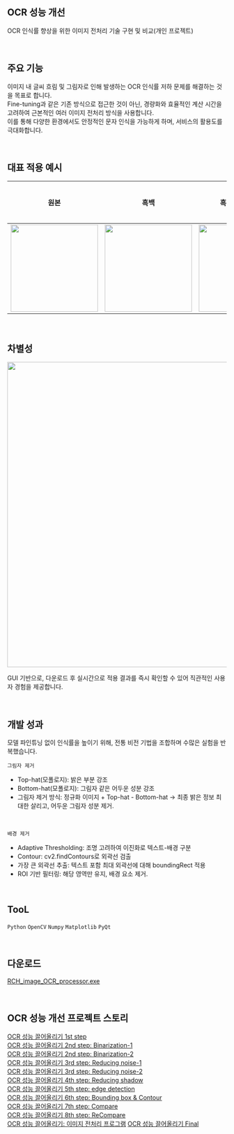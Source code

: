 ## OCR 성능 개선

OCR 인식률 향상을 위한 이미지 전처리 기술 구현 및 비교(개인 프로젝트)

</br>

## 주요 기능

이미지 내 글씨 흐림 및 그림자로 인해 발생하는 OCR 인식률 저하 문제를 해결하는 것을 목표로 합니다.
</br> Fine-tuning과 같은 기존 방식으로 접근한 것이 아닌, 경량화와 효율적인 계산 시간을 고려하여 근본적인 여러 이미지 전처리 방식을 사용합니다.
</br> 이를 통해 다양한 환경에서도 안정적인 문자 인식을 가능하게 하며, 서비스의 활용도를 극대화합니다.

</br>

## 대표 적용 예시

|원본|흑백|흑백 + CLAHE|그림자 제거 + 배경 제거 + CLAHE|그림자 제거 + 배경 제거 + Mean Adaptive Thresholding|
|:---:|:---:|:---:|:---:|:---:|
|<img src="https://github.com/user-attachments/assets/f918abd0-ac2b-436f-8d26-ac804facd591" width="200" height="200" />|<img src="https://github.com/user-attachments/assets/4ae7abb1-cb54-4721-9b4e-da5da0e613b8" width="200" height="200" />|<img src="https://github.com/user-attachments/assets/ec93317c-f3ff-49b5-b46b-3fe8fd2fd803" width="200" height="200" />|<img src="https://github.com/user-attachments/assets/4b365c8e-03fd-45f6-bae0-3b99dd0d3d03" width="200" height="200" />|<img src="https://github.com/user-attachments/assets/6843413e-f98a-46a4-b7a5-7319477dc414" width="150" height="200" />|

</br>

## 차별성

<img src=https://github.com/user-attachments/assets/c6a09139-4af5-41fe-9b28-cd0b7595f002 height="700px">

GUI 기반으로, 다운로드 후 실시간으로 적용 결과를 즉시 확인할 수 있어 직관적인 사용자 경험을 제공합니다.

</br>

## 개발 성과

모델 파인튜닝 없이 인식률을 높이기 위해, 전통 비전 기법을 조합하며 수많은 실험을 반복했습니다.

`그림자 제거`

- Top-hat(모폴로지): 밝은 부분 강조
- Bottom-hat(모폴로지): 그림자 같은 어두운 성분 강조
- 그림자 제거 방식: 정규화 이미지 + Top-hat - Bottom-hat
  -> 최종 밝은 정보 최대한 살리고, 어두운 그림자 성분 제거.

</br>

`배경 제거`

- Adaptive Thresholding: 조명 고려하여 이진화로 텍스트-배경 구분
- Contour: cv2.findContours로 외곽선 검출
- 가장 큰 외곽선 추출: 텍스트 포함 최대 외곽선에 대해 boundingRect 적용
- ROI 기반 필터링: 해당 영역만 유지, 배경 요소 제거.


</br>

## TooL

`Python` `OpenCV` `Numpy` `Matplotlib` `PyQt`

</br>

## 다운로드

[RCH_image_OCR_processor.exe](https://github.com/Ryuchanghoon/Improve-OCR-Quality/blob/main/improve_OCR_processor/RCH_image_OCR_processor.exe)

</br>

## OCR 성능 개선 프로젝트 스토리

[OCR 성능 끌어올리기 1st step](https://velog.io/@fbckdgns3/OCR-%EC%84%B1%EB%8A%A5-%EB%81%8C%EC%96%B4%EC%98%AC%EB%A6%AC%EA%B8%B0-1st-step)
</br>[OCR 성능 끌어올리기 2nd step: Binarization-1](https://velog.io/@fbckdgns3/OCR-%EC%84%B1%EB%8A%A5-%EB%81%8C%EC%96%B4%EC%98%AC%EB%A6%AC%EA%B8%B0-2nd-step#--manual-thresholding%EC%88%98%EB%8F%99-%EC%9E%84%EA%B3%84%EA%B0%92)
</br>[OCR 성능 끌어올리기 2nd step: Binarization-2](https://velog.io/@fbckdgns3/OCR-%EC%84%B1%EB%8A%A5-%EB%81%8C%EC%96%B4%EC%98%AC%EB%A6%AC%EA%B8%B0-2nd-step-Binarization-2)
</br>[OCR 성능 끌어올리기 3rd step: Reducing noise-1](https://velog.io/@fbckdgns3/OCR-%EC%84%B1%EB%8A%A5-%EB%81%8C%EC%96%B4%EC%98%AC%EB%A6%AC%EA%B8%B0-3rd-step-Reducing-noise-1)
</br>[OCR 성능 끌어올리기 3rd step: Reducing noise-2](https://velog.io/@fbckdgns3/OCR-%EC%84%B1%EB%8A%A5-%EB%81%8C%EC%96%B4%EC%98%AC%EB%A6%AC%EA%B8%B0-3rd-step-Reducing-noise-2)
</br>[OCR 성능 끌어올리기 4th step: Reducing shadow](https://velog.io/@fbckdgns3/OCR-%EC%84%B1%EB%8A%A5-%EB%81%8C%EC%96%B4%EC%98%AC%EB%A6%AC%EA%B8%B0-4th-step-Reducing-shadow)
</br>[OCR 성능 끌어올리기 5th step: edge detection](https://velog.io/@fbckdgns3/OCR-%EC%84%B1%EB%8A%A5-%EB%81%8C%EC%96%B4%EC%98%AC%EB%A6%AC%EA%B8%B0-5th-step-edge-detection)
</br>[OCR 성능 끌어올리기 6th step: Bounding box & Contour](https://velog.io/@fbckdgns3/OCR-%EC%84%B1%EB%8A%A5-%EB%81%8C%EC%96%B4%EC%98%AC%EB%A6%AC%EA%B8%B0-6th-step-Bounding-box-Contour)
</br>[OCR 성능 끌어올리기 7th step: Compare](https://velog.io/@fbckdgns3/OCR-%EC%84%B1%EB%8A%A5-%EB%81%8C%EC%96%B4%EC%98%AC%EB%A6%AC%EA%B8%B0-7th-step-Compare)
</br>[OCR 성능 끌어올리기 8th step: ReCompare](https://velog.io/@fbckdgns3/OCR-%EC%84%B1%EB%8A%A5-%EB%81%8C%EC%96%B4%EC%98%AC%EB%A6%AC%EA%B8%B0-8th-step-ReCompare)
</br>[OCR 성능 끌어올리기: 이미지 전처리 프로그램](https://velog.io/@fbckdgns3/OCR-%EC%84%B1%EB%8A%A5-%EB%81%8C%EC%96%B4%EC%98%AC%EB%A6%AC%EA%B8%B0-%EC%9D%B4%EB%AF%B8%EC%A7%80-%EC%A0%84%EC%B2%98%EB%A6%AC-%ED%94%84%EB%A1%9C%EA%B7%B8%EB%9E%A8)
[OCR 성능 끌어올리기 Final](https://velog.io/@fbckdgns3/OCR-%EC%84%B1%EB%8A%A5-%EB%81%8C%EC%96%B4%EC%98%AC%EB%A6%AC%EA%B8%B0-Final)
